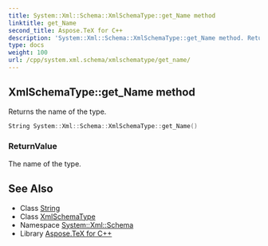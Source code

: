 ```yaml
---
title: System::Xml::Schema::XmlSchemaType::get_Name method
linktitle: get_Name
second_title: Aspose.TeX for C++
description: 'System::Xml::Schema::XmlSchemaType::get_Name method. Returns the name of the type in C++.'
type: docs
weight: 100
url: /cpp/system.xml.schema/xmlschematype/get_name/
---
```

## XmlSchemaType::get_Name method


Returns the name of the type.

```cpp
String System::Xml::Schema::XmlSchemaType::get_Name()
```


### ReturnValue

The name of the type.

## See Also

* Class [String](../../../system/string/)
* Class [XmlSchemaType](../)
* Namespace [System::Xml::Schema](../../)
* Library [Aspose.TeX for C++](../../../)

